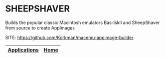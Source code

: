 # SHEEPSHAVER

 Builds the popular classic Macintosh emulators BasiliskII and SheepShaver from source to create AppImages

 SITE: https://github.com/Korkman/macemu-appimage-builder

 | [Applications](https://portable-linux-apps.github.io/apps.html) | [Home](https://portable-linux-apps.github.io)
 | --- | --- |
